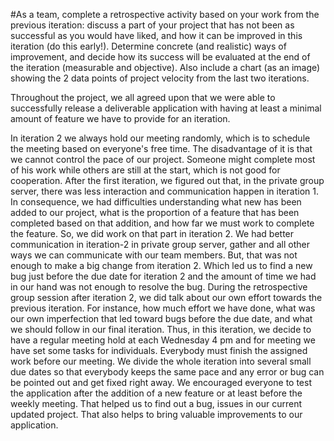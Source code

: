 #As a team, complete a retrospective activity based on your work from the previous iteration: discuss a part of your project that has not been as successful as you would have liked, and how it can be improved in this iteration (do this early!). Determine concrete (and realistic) ways of improvement, and decide how its success will be evaluated at the end of the iteration (measurable and objective). Also include a chart (as an image) showing the 2 data points of project velocity from the last two iterations.

Throughout the project, we all agreed upon that we were able to successfully release a deliverable application with having at least a minimal amount of feature we have to provide for an iteration.

In iteration 2 we always hold our meeting randomly, which is to schedule the meeting based on everyone's free time. The disadvantage of it is that we cannot control the pace of our project. Someone might complete most of his work while others are still at the start, which is not good for cooperation.
After the first iteration, we figured out that, in the private group server, there was less interaction and communication happen in iteration 1. In consequence, we had difficulties understanding what new has been added to our project, what is the proportion of a feature that has been completed based on that addition, and how far we must work to complete the feature.
So, we did work on that part in iteration 2. We had better communication in iteration-2 in private group server, gather and all other ways we can communicate with our team members. But, that was not enough to make a big change from iteration 2. Which led us to find a new bug just before the due date for iteration 2 and the amount of time we had in our hand was not enough to resolve the bug.
During the retrospective group session after iteration 2, we did talk about our own effort towards the previous iteration. For instance, how much effort we have done, what was our own imperfection that led toward bugs before the due date, and what we should follow in our final iteration.
Thus, in this iteration, we decide to have a regular meeting hold at each Wednesday 4 pm and for meeting we have set some tasks for individuals. Everybody must finish the assigned work before our meeting. We divide the whole iteration into several small due dates so that everybody keeps the same pace and any error or bug can be pointed out and get fixed right away. We encouraged everyone to test the application after the addition of a new feature or at least before the weekly meeting. That helped us to find out a bug, issues in our current updated project. That also helps to bring valuable improvements to our application.
